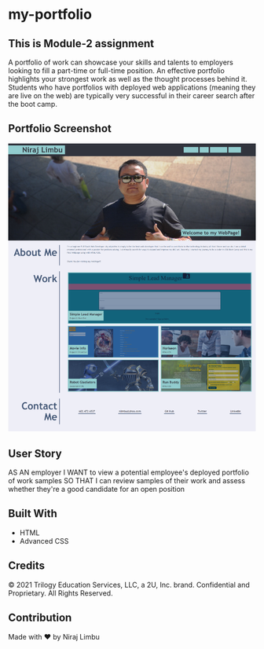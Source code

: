 # my-portfolio

## This is Module-2 assignment

A portfolio of work can showcase your skills and talents to employers looking to fill a part-time or full-time position. An effective portfolio highlights your strongest work as well as the thought processes behind it. Students who have portfolios with deployed web applications (meaning they are live on the web) are typically very successful in their career search after the boot camp.

## Portfolio Screenshot

![screenshot](/assets/images/home.png)

## User Story

AS AN employer
I WANT to view a potential employee's deployed portfolio of work samples
SO THAT I can review samples of their work and assess whether they're a good candidate for an open position

## Built With

- HTML
- Advanced CSS

## Credits

© 2021 Trilogy Education Services, LLC, a 2U, Inc. brand. Confidential and Proprietary. All Rights Reserved.

## Contribution

Made with ❤️ by Niraj Limbu
